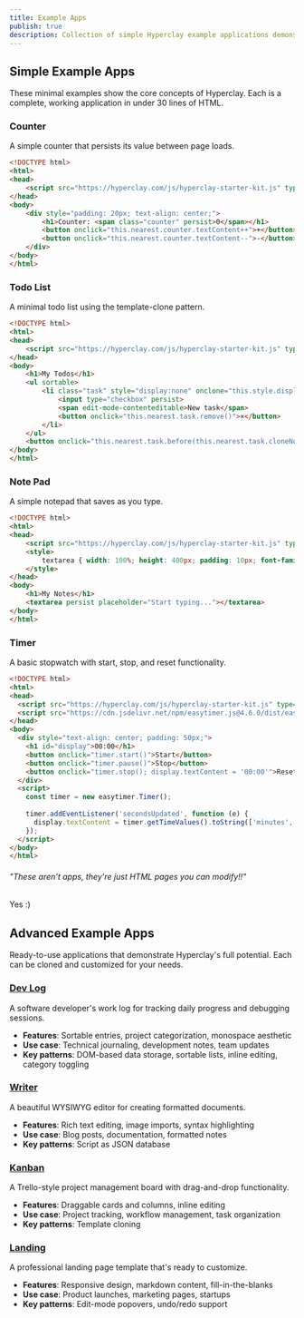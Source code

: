 ```yaml
---
title: Example Apps
publish: true
description: Collection of simple Hyperclay example applications demonstrating core concepts in under 30 lines of HTML each
---
```


## Simple Example Apps

These minimal examples show the core concepts of Hyperclay. Each is a complete, working application in under 30 lines of HTML.

### Counter

A simple counter that persists its value between page loads.

```html
<!DOCTYPE html>
<html>
<head>
    <script src="https://hyperclay.com/js/hyperclay-starter-kit.js" type="module"></script>
</head>
<body>
    <div style="padding: 20px; text-align: center;">
        <h1>Counter: <span class="counter" persist>0</span></h1>
        <button onclick="this.nearest.counter.textContent++">+</button>
        <button onclick="this.nearest.counter.textContent--">-</button>
    </div>
</body>
</html>
```

### Todo List

A minimal todo list using the template-clone pattern.

```html
<!DOCTYPE html>
<html>
<head>
    <script src="https://hyperclay.com/js/hyperclay-starter-kit.js" type="module"></script>
</head>
<body>
    <h1>My Todos</h1>
    <ul sortable>
        <li class="task" style="display:none" onclone="this.style.display='block'">
            <input type="checkbox" persist>
            <span edit-mode-contenteditable>New task</span>
            <button onclick="this.nearest.task.remove()">×</button>
        </li>
    </ul>
    <button onclick="this.nearest.task.before(this.nearest.task.cloneNode(true))">Add Task</button>
</body>
</html>
```

### Note Pad

A simple notepad that saves as you type.

```html
<!DOCTYPE html>
<html>
<head>
    <script src="https://hyperclay.com/js/hyperclay-starter-kit.js" type="module"></script>
    <style>
        textarea { width: 100%; height: 400px; padding: 10px; font-family: monospace; }
    </style>
</head>
<body>
    <h1>My Notes</h1>
    <textarea persist placeholder="Start typing..."></textarea>
</body>
</html>
```

### Timer

A basic stopwatch with start, stop, and reset functionality.

```html
<!DOCTYPE html>
<html>
<head>
  <script src="https://hyperclay.com/js/hyperclay-starter-kit.js" type="module"></script>
  <script src="https://cdn.jsdelivr.net/npm/easytimer.js@4.6.0/dist/easytimer.min.js"></script>
</head>
<body>
  <div style="text-align: center; padding: 50px;">
    <h1 id="display">00:00</h1>
    <button onclick="timer.start()">Start</button>
    <button onclick="timer.pause()">Stop</button>
    <button onclick="timer.stop(); display.textContent = '00:00'">Reset</button>
  </div>
  <script>
    const timer = new easytimer.Timer();
    
    timer.addEventListener('secondsUpdated', function (e) {
      display.textContent = timer.getTimeValues().toString(['minutes', 'seconds']);
    });
  </script>
</body>
</html>
```

###### "These aren't apps, they're just HTML pages you can modify!!" 
Yes :)

## Advanced Example Apps

Ready-to-use applications that demonstrate Hyperclay's full potential. Each can be cloned and customized for your needs.

### [Dev Log](https://devlog.hyperclay.com/?editmode=true)

A software developer's work log for tracking daily progress and debugging sessions.

- **Features**: Sortable entries, project categorization, monospace aesthetic
- **Use case**: Technical journaling, development notes, team updates
- **Key patterns**: DOM-based data storage, sortable lists, inline editing, category toggling

### [Writer](https://writer.hyperclay.com/?editmode=true)

A beautiful WYSIWYG editor for creating formatted documents.

- **Features**: Rich text editing, image imports, syntax highlighting
- **Use case**: Blog posts, documentation, formatted notes
- **Key patterns**: Script as JSON database

### [Kanban](https://kanban.hyperclay.com/?editmode=true)

A Trello-style project management board with drag-and-drop functionality.

- **Features**: Draggable cards and columns, inline editing
- **Use case**: Project tracking, workflow management, task organization
- **Key patterns**: Template cloning

### [Landing](https://landing.hyperclay.com/?editmode=true)

A professional landing page template that's ready to customize.

- **Features**: Responsive design, markdown content, fill-in-the-blanks
- **Use case**: Product launches, marketing pages, startups
- **Key patterns**: Edit-mode popovers, undo/redo support